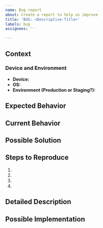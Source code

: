 ```yaml
---
name: Bug report
about: Create a report to help us improve
title: 'BUG: <Descriptive-Title>'
labels: bug
assignees: ''

---
```


<!--- Provide a general summary of the issue in the Title above -->

## Context
### Device and Environment
<!--- What device and operating system were you running when you found the bug?  -->
- **Device:** 
- **OS:**
- **Environment (Production or Staging?):**

<!--- How has this issue affected you? What are you trying to accomplish?  -->
<!--- Provide a general summary of the issue in the Title above -->

## Expected Behavior
<!--- Tell us what should happen -->

## Current Behavior
<!--- Tell us what happens instead of the expected behavior -->

## Possible Solution
<!--- Not obligatory, but suggest a fix/reason for the bug, -->

## Steps to Reproduce
<!--- Provide a link to a live example (video/screenshots), or an  -->
<!--- unambiguous set of steps toreproduce this bug. -->
1.
2.
3.
4.

## Detailed Description
<!--- Provide a detailed description of the change or addition you are proposing -->

## Possible Implementation
<!--- Not obligatory, but suggest an idea for implementing addition or change -->
